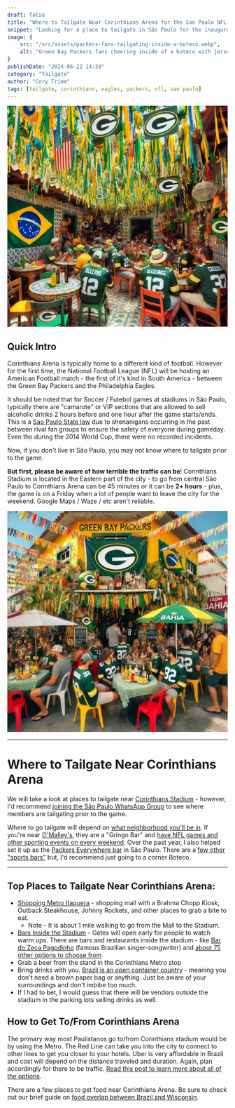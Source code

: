 ```yaml
---
draft: false
title: "Where to Tailgate Near Corinthians Arena for the Sao Paulo NFL Game"
snippet: "Looking for a place to tailgate in São Paulo for the inaugural NFL Game in South America between the Packers and the Eagles? Look no further."
image: {
    src: "/src/assets/packers-fans-tailgating-inside-a-boteco.webp",
    alt: "Green Bay Packers fans cheering inside of a boteco with jerseys on"
}
publishDate: "2024-06-22 14:39"
category: "Tailgate"
author: "Cory Trimm"
tags: [tailgate, corinthians, eagles, packers, nfl, sao paulo]
---
```


![Photo of Green Bay Packers fans tailgating inside of a Boteco](../../assets/packers-fans-tailgating-inside-a-boteco.webp)

## Quick Intro
Corinthians Arena is typically home to a different kind of football. However for the first time, the National Football League (NFL) will be hosting an American Football match - the first of it's kind in South America - between the Green Bay Packers and the Philadelphia Eagles.

It should be noted that for Soccer / Futebol games at stadiums in São Paulo, typically there are "camarote" or VIP sections that are allowed to sell alcoholic drinks 2 hours before and one hour after the game starts/ends. This is a [Sao Paulo State law](https://www.al.sp.gov.br/propositura/?id=1000537922) due to shenanigans occurring in the past between rival fan groups to ensure the safety of everyone during gameday. Even tho during the 2014 World Cup, there were no recorded incidents.

Now, if you don't live in São Paulo, you may not know where to tailgate prior to the game.

**But first, please be aware of how terrible the traffic can be**! Corinthians Stadium is located in the Eastern part of the city - to go from central São Paulo to Corinthians Arena can be 45 minutes or it can be **2+ hours** - plus, the game is on a Friday when a lot of people want to leave the city for the weekend. Google Maps / Waze / etc aren't reliable.

![Photo of Green Bay Packers fans tailgating outside at a corner Boteco](../../assets/packers-fans-tailgating-outside-a-boteco.webp)

****
# Where to Tailgate Near Corinthians Arena
We will take a look at places to tailgate near [Corinthians Stadium](https://www.google.com/maps/place/Neo+Qu%C3%ADmica+Arena/@-23.5453134,-46.4768041,862m/data=!3m2!1e3!4b1!4m6!3m5!1s0x94ce66dec98fb855:0xf2b061ffbcd2ecf8!8m2!3d-23.5453134!4d-46.4742292!16s%2Fm%2F0czdxhf?entry=ttu&g_ep=EgoyMDI0MDgyNi4wIKXMDSoASAFQAw%3D%3D) - however, I'd recommend [joining the São Paulo WhatsApp Group](https://chat.whatsapp.com/DCeTE832kUTJfAiskx4krA) to see where members are tailgating prior to the game.

Where to go tailgate will depend on [what neighborhood you'll be in](/blog/where-to-stay-in-sao-paulo-for-nfl-game/). If you're near [O'Malley's](https://maps.app.goo.gl/vkiEhgoQQ5Nfyhm36), they are a "Gringo Bar" and [have NFL games and other sporting events on every weekend](https://www.omalleysbar.net/esportes/). Over the past year, I also helped set it up as the [Packers Everywhere bar](https://www.packerseverywhere.com/find-a-bar/bar-details/Index?id=dade858a-fa8f-6ce3-be09-ff000095b832) in São Paulo. There are a [few other "sports bars"](https://cabecadequeijo.com/blog/sports-bars-in-sao-paulo/) but, I'd recommend just going to a corner Boteco.
****

## Top Places to Tailgate Near Corinthians Arena:
- [Shopping Metro Itaquera](https://www.shoppingitaquera.com.br/) - shopping mall with a Brahma Chopp Kiosk, Outback Steakhouse, Johnny Rockets, and other places to grab a bite to eat.
  - Note - It is about 1 mile walking to go from the Mall to the Stadium.
- [Bars Inside the Stadium](https://www.wikiwand.com/en/articles/Neo_Quimica_Arena) - Gates will open early for people to watch warm ups. There are bars and restaurants inside the stadium - like [Bar do Zeca Pagodinho](https://maps.app.goo.gl/9H5BbLHiR6Y9JhvG8) (famous Brazilian singer-songwriter) and [about 75 other options to choose from](https://www.wikiwand.com/en/articles/Neo_Quimica_Arena)
- Grab a beer from the stand in the Corinthians Metro stop
- Bring drinks with you. [Brazil is an open container country](https://www.reddit.com/r/Brazil/comments/15glmp3/how_loose_are_the_drinking_laws_here/) - meaning you don't need a brown paper bag or anything. Just be aware of your surroundings and don't imbibe too much.
- If I had to bet, I would guess that there will be vendors outside the stadium in the parking lots selling drinks as well.

## How to Get To/From Corinthians Arena
The primary way most Paulistanos go to/from Corinthians stadium would be by using the Metro. The Red Line can take you into the city to connect to other lines to get you closer to your hotels. Uber is very affordable in Brazil and cost will depend on the distance traveled and duration. Again, plan accordingly for there to be traffic. [Read this post to learn more about all of the options](/blog/how-to-get-around-sao-paulo/).

There are a few places to get food near Corinthians Arena. Be sure to check out our brief guide on [food overlap between Brazil and Wisconsin](/blog/culinary-similarities-between-wisonson-brazil/).
